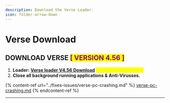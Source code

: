 ```yaml
---
description: Download the Verse Loader.
icon: folder-arrow-down
---
```


# Verse Download

## DOWNLOAD VERSE <mark style="color:purple;">\[ VERSION 4.56 ]</mark>

1. **Loader:** [**Verse loader V4.56 Download**](https://mega.nz/file/yZwx0Z7I#dFzLciVLxMkN1GPUQ1v3cUExK7sMA6-ifGik1Gk8tm4) <mark style="color:yellow;">**(updated: 11/21/2024)**</mark>
2. **Close all background running applications & Anti-Virusses.**

{% content-ref url="../fixes-issues/verse-pc-crashing.md" %}
[verse-pc-crashing.md](../fixes-issues/verse-pc-crashing.md)
{% endcontent-ref %}

***
